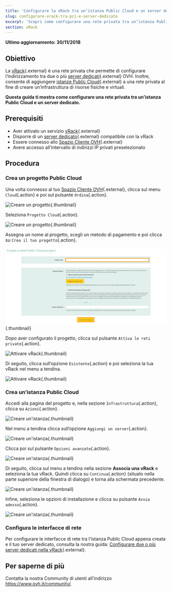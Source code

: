 ```yaml
---
title: 'Configurare la vRack tra un’istanza Public Cloud e un server dedicato'
slug: configurare-vrack-tra-pci-e-server-dedicato
excerpt: 'Scopri come configurare una rete privata tra un’istanza Public Cloud e un server dedicato'
section: vRack
---
```


**Ultimo aggiornamento: 30/11/2018**

## Obiettivo

La [vRack](https://www.ovh.it/soluzioni/vrack/){.external} è una rete privata che permette di configurare l’indirizzamento tra due o più [server dedicati](https://www.ovh.it/server_dedicati/){.external} OVH. Inoltre, consente di aggiungere [istanze Public Cloud](https://www.ovh.it/public-cloud/istanze/){.external} a una rete privata al fine di creare un’infrastruttura di risorse fisiche e virtuali.

**Questa guida ti mostra come configurare una rete privata tra un’istanza Public Cloud e un server dedicato.**


## Prerequisiti

- Aver attivato un servizio [vRack](https://www.ovh.it/soluzioni/vrack/){.external}
- Disporre di un [server dedicato](https://www.ovh.it/server_dedicati/){.external} compatibile con la vRack
- Essere connesso allo [Spazio Cliente OVH](https://www.ovh.com/auth/?action=gotomanager&from=https://www.ovh.it/&ovhSubsidiary=it){.external}
- Avere accesso all’intervallo di indirizzi IP privati preselezionato


## Procedura

### Crea un progetto Public Cloud

Una volta connesso al tuo [Spazio Cliente OVH](https://www.ovh.com/auth/?action=gotomanager&from=https://www.ovh.it/&ovhSubsidiary=it){.external}, clicca sul menu `Cloud`{.action} e poi sul pulsante `Ordina`{.action}.

![Creare un progetto](images/pci-project-01.png){.thumbnail}

Seleziona `Progetto Cloud`{.action}.

![Creare un progetto](images/pci-project-02.png){.thumbnail}

Assegna un nome al progetto, scegli un metodo di pagamento e poi clicca su `Crea il tuo progetto`{.action}.

![Creare un progetto](images/pci-project-03.png){.thumbnail}

Dopo aver configurato il progetto, clicca sul pulsante `Attiva le reti private`{.action}. 

![Attivare vRack](images/pci-vrack-01.png){.thumbnail}

Di seguito, clicca sull’opzione `Esistente`{.action} e poi seleziona la tua vRack nel menu a tendina.

![Attivare vRack](images/pci-vrack-02.png){.thumbnail}


### Crea un’istanza Public Cloud

Accedi alla pagina del progetto e, nella sezione `Infrastruttura`{.action}, clicca su `Azioni`{.action}.

![Creare un'istanza](images/pci-01.png){.thumbnail}

Nel menu a tendina clicca sull’opzione `Aggiungi un server`{.action}.

![Creare un'istanza](images/pci-02.png){.thumbnail}

Clicca poi sul pulsante `Opzioni avanzate`{.action}.

![Creare un'istanza](images/pci-03.png){.thumbnail}

Di seguito, clicca sul menu a tendina nella sezione **Associa una vRack** e seleziona la tua vRack. Quindi clicca su `Continua`{.action} (situato nella parte superiore della finestra di dialogo) e torna alla schermata precedente.

![Creare un'istanza](images/pci-04.png){.thumbnail}

Infine, seleziona le opzioni di installazione e clicca su pulsante `Avvia adesso`{.action}.

![Creare un'istanza](images/pci-05.png){.thumbnail}


### Configura le interfacce di rete

Per configurare le interfacce di rete tra l’istanza Public Cloud appena creata e il tuo server dedicato, consulta la nostra guida: [Configurare due o più server dedicati nella vRack](https://docs.ovh.com/it/dedicated/configurare-server-dedicati-vrack/){.external}.


## Per saperne di più

Contatta la nostra Community di utenti all’indirizzo <https://www.ovh.it/community/>.